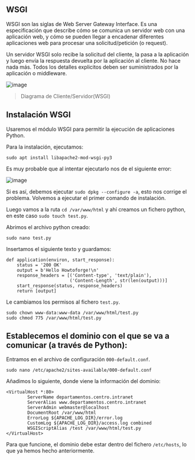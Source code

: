 ## WSGI

WSGI son las siglas de Web Server Gateway Interface. Es una especificación que describe cómo se comunica un servidor web con una aplicación web, y cómo se pueden llegar a encadenar diferentes aplicaciones web para procesar una solicitud/petición (o request).

Un servidor WSGI solo recibe la solicitud del cliente, la pasa a la aplicación y luego envía la respuesta devuelta por la aplicación al cliente. No hace nada más. Todos los detalles explicitos deben ser suministrados por la aplicación o middleware.

![image](https://user-images.githubusercontent.com/114391559/204765176-c34d602e-771f-414a-a680-8ad3cf2e068c.png)
> Diagrama de Cliente/Servidor(WSGI)

## Instalación WSGI

Usaremos el módulo WSGI para permitir la ejecución de aplicaciones Python.

Para la instalación, ejecutamos:
```
sudo apt install libapache2-mod-wsgi-py3
```
Es muy probable que al intentar ejecutarlo nos de el siguiente error:

![image](https://user-images.githubusercontent.com/114391559/204776424-cb4d1e57-8bdf-4f19-81c4-a8e4477a054d.png)

Si es así, debemos ejecutar `sudo dpkg --configure -a`, esto nos corrige el problema.
Volvemos a ejecutar el primer comando de instalación.

Luego vamos a la ruta `cd /var/www/html` y ahí creamos un fichero python, en este caso `sudo touch test.py`.

Abrimos el archivo python creado:

```
sudo nano test.py
```

Insertamos el siguiente texto y guardamos:
```
def application(environ, start_response):
    status = '200 OK'
    output = b'Hello Howtoforge!\n'
    response_headers = [('Content-type', 'text/plain'),
                        ('Content-Length', str(len(output)))]
    start_response(status, response_headers)
    return [output]
```

Le cambiamos los permisos al fichero `test.py`.
```
sudo chown www-data:www-data /var/www/html/test.py
sudo chmod 775 /var/www/html/test.py
```

## Establecemos el dominio con el que se va a comunicar (a través de Python):

Entramos en el archivo de configuración `000-default.conf`.

```
sudo nano /etc/apache2/sites-available/000-default.conf
```
Añadimos lo siguiente, donde viene la información del dominio:
```
<VirtualHost *:80>
        ServerName departamentos.centro.intranet
        ServerAlias www.departamentos.centro.intranet
        ServerAdmin webmaster@localhost
        DocumentRoot /var/www/html
        ErrorLog ${APACHE_LOG_DIR}/error.log
        CustomLog ${APACHE_LOG_DIR}/access.log combined
        WSGIScriptAlias /test /var/www/html/test.py  
</VirtualHost>
```

Para que funcione, el dominio debe estar dentro del fichero `/etc/hosts`, lo que ya hemos hecho anteriormente.

